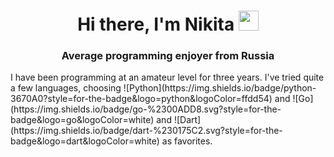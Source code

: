 <h1 align="center">Hi there, I'm Nikita</a> 
<img src="https://github.com/blackcater/blackcater/raw/main/images/Hi.gif" height="32"/></h1>
<h3 align="center">Average programming enjoyer from Russia</h3>
I have been programming at an amateur level for three years. I've tried quite a few languages, choosing ![Python](https://img.shields.io/badge/python-3670A0?style=for-the-badge&logo=python&logoColor=ffdd54) and ![Go](https://img.shields.io/badge/go-%2300ADD8.svg?style=for-the-badge&logo=go&logoColor=white) and ![Dart](https://img.shields.io/badge/dart-%230175C2.svg?style=for-the-badge&logo=dart&logoColor=white) as favorites.
